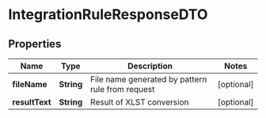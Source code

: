 

# IntegrationRuleResponseDTO


## Properties

| Name | Type | Description | Notes |
|------------ | ------------- | ------------- | -------------|
|**fileName** | **String** | File name generated by pattern rule from request |  [optional] |
|**resultText** | **String** | Result of XLST conversion |  [optional] |




